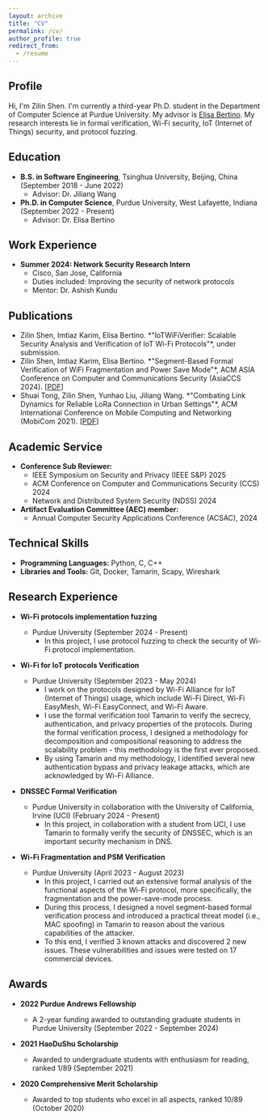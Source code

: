 ```yaml
---
layout: archive
title: "CV"
permalink: /cv/
author_profile: true
redirect_from:
  - /resume
---
```


<!-- {% include base_path %}

Education
======
* B.S. in GitHub, GitHub University, 2012
* M.S. in Jekyll, GitHub University, 2014
* Ph.D in Version Control Theory, GitHub University, 2018 (expected) -->

## Profile
Hi, I'm Zilin Shen. I'm currently a third-year Ph.D. student in the Department of Computer Science at Purdue University. My advisor is [Elisa Bertino](https://www.cs.purdue.edu/homes/bertino/). My research interests lie in formal verification, Wi-Fi security, IoT (Internet of Things) security, and protocol fuzzing.

## Education
* **B.S. in Software Engineering**, Tsinghua University, Beijing, China (September 2018 - June 2022)  
  - Advisor: Dr. Jiliang Wang
* **Ph.D. in Computer Science**, Purdue University, West Lafayette, Indiana (September 2022 - Present)  
  - Advisor: Dr. Elisa Bertino

## Work Experience
* **Summer 2024: Network Security Research Intern**  
  - Cisco, San Jose, California  
  - Duties included: Improving the security of network protocols  
  - Mentor: Dr. Ashish Kundu

## Publications
<ul>
  <li>Zilin Shen, Imtiaz Karim, Elisa Bertino. *"IoTWiFiVerifier: Scalable Security Analysis and Verification of IoT Wi-Fi Protocols"*, under submission.</li>
  <li>Zilin Shen, Imtiaz Karim, Elisa Bertino. *"Segment-Based Formal Verification of WiFi Fragmentation and Power Save Mode"*, ACM ASIA Conference on Computer and Communications Security (AsiaCCS 2024). [<a href="https://arxiv.org/pdf/2312.07877">PDF</a>]</li>
  <li>Shuai Tong, Zilin Shen, Yunhao Liu, Jiliang Wang. *"Combating Link Dynamics for Reliable LoRa Connection in Urban Settings"*, ACM International Conference on Mobile Computing and Networking (MobiCom 2021). [<a href="https://dl.acm.org/doi/abs/10.1145/3447993.3483250">PDF</a>]</li>
</ul>

## Academic Service
* **Conference Sub Reviewer:**
  - IEEE Symposium on Security and Privacy (IEEE S&P) 2025
  - ACM Conference on Computer and Communications Security (CCS) 2024
  - Network and Distributed System Security (NDSS) 2024
* **Artifact Evaluation Committee (AEC) member:**
  - Annual Computer Security Applications Conference (ACSAC), 2024

## Technical Skills
* **Programming Languages:** Python, C, C++
* **Libraries and Tools:** Git, Docker, Tamarin, Scapy, Wireshark

## Research Experience
* **Wi-Fi protocols implementation fuzzing**  
  - Purdue University (September 2024 - Present)  
    - In this project, I use protocol fuzzing to check the security of Wi-Fi protocol implementation.

* **Wi-Fi for IoT protocols Verification**  
  - Purdue University (September 2023 - May 2024)  
    - I work on the protocols designed by Wi-Fi Alliance for IoT (Internet of Things) usage, which include Wi-Fi Direct, Wi-Fi EasyMesh, Wi-Fi EasyConnect, and Wi-Fi Aware.  
    - I use the formal verification tool Tamarin to verify the secrecy, authentication, and privacy properties of the protocols. During the formal verification process, I designed a methodology for decomposition and compositional reasoning to address the scalability problem - this methodology is the first ever proposed.  
    - By using Tamarin and my methodology, I identified several new authentication bypass and privacy leakage attacks, which are acknowledged by Wi-Fi Alliance.

* **DNSSEC Formal Verification**  
  - Purdue University in collaboration with the University of California, Irvine (UCI) (February 2024 - Present)  
    - In this project, in collaboration with a student from UCI, I use Tamarin to formally verify the security of DNSSEC, which is an important security mechanism in DNS.

* **Wi-Fi Fragmentation and PSM Verification**  
  - Purdue University (April 2023 - August 2023)  
    - In this project, I carried out an extensive formal analysis of the functional aspects of the Wi-Fi protocol, more specifically, the fragmentation and the power-save-mode process.  
    - During this process, I designed a novel segment-based formal verification process and introduced a practical threat model (i.e., MAC spoofing) in Tamarin to reason about the various capabilities of the attacker.  
    - To this end, I verified 3 known attacks and discovered 2 new issues. These vulnerabilities and issues were tested on 17 commercial devices.

## Awards
* **2022 Purdue Andrews Fellowship**  
  - A 2-year funding awarded to outstanding graduate students in Purdue University (September 2022 - September 2024)

* **2021 HaoDuShu Scholarship**  
  - Awarded to undergraduate students with enthusiasm for reading, ranked 1/89 (September 2021)

* **2020 Comprehensive Merit Scholarship**  
  - Awarded to top students who excel in all aspects, ranked 10/89 (October 2020)

